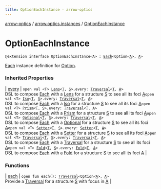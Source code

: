 ```yaml
---
title: OptionEachInstance - arrow-optics
---
```


[arrow-optics](../../index.html) / [arrow.optics.instances](../index.html) / [OptionEachInstance](./index.html)

# OptionEachInstance

`@extension interface OptionEachInstance<A> : `[`Each`](../../arrow.optics.typeclasses/-each/index.html)`<Option<`[`A`](index.html#A)`>, `[`A`](index.html#A)`>`

[Each](../../arrow.optics.typeclasses/-each/index.html) instance definition for [Option](#).

### Inherited Properties

| [every](../../arrow.optics.typeclasses/-each/every.html) | `open val <T> `[`Lens`](../../arrow.optics/-lens.html)`<`[`T`](../../arrow.optics.typeclasses/-each/every.html#T)`, `[`S`](../../arrow.optics.typeclasses/-each/index.html#S)`>.every: `[`Traversal`](../../arrow.optics/-traversal.html)`<`[`T`](../../arrow.optics.typeclasses/-each/every.html#T)`, `[`A`](../../arrow.optics.typeclasses/-each/index.html#A)`>`<br>DSL to compose [Each](../../arrow.optics.typeclasses/-each/index.html) with a [Lens](../../arrow.optics/-lens.html) for a structure [S](../../arrow.optics.typeclasses/-each/index.html#S) to see all its foci [A](../../arrow.optics.typeclasses/-each/index.html#A)`open val <T> `[`Iso`](../../arrow.optics/-iso.html)`<`[`T`](../../arrow.optics.typeclasses/-each/every.html#T)`, `[`S`](../../arrow.optics.typeclasses/-each/index.html#S)`>.every: `[`Traversal`](../../arrow.optics/-traversal.html)`<`[`T`](../../arrow.optics.typeclasses/-each/every.html#T)`, `[`A`](../../arrow.optics.typeclasses/-each/index.html#A)`>`<br>DSL to compose [Each](../../arrow.optics.typeclasses/-each/index.html) with a [Iso](../../arrow.optics/-iso.html) for a structure [S](../../arrow.optics.typeclasses/-each/index.html#S) to see all its foci [A](../../arrow.optics.typeclasses/-each/index.html#A)`open val <T> `[`Prism`](../../arrow.optics/-prism.html)`<`[`T`](../../arrow.optics.typeclasses/-each/every.html#T)`, `[`S`](../../arrow.optics.typeclasses/-each/index.html#S)`>.every: `[`Traversal`](../../arrow.optics/-traversal.html)`<`[`T`](../../arrow.optics.typeclasses/-each/every.html#T)`, `[`A`](../../arrow.optics.typeclasses/-each/index.html#A)`>`<br>DSL to compose [Each](../../arrow.optics.typeclasses/-each/index.html) with a [Prism](../../arrow.optics/-prism.html) for a structure [S](../../arrow.optics.typeclasses/-each/index.html#S) to see all its foci [A](../../arrow.optics.typeclasses/-each/index.html#A)`open val <T> `[`Optional`](../../arrow.optics/-optional.html)`<`[`T`](../../arrow.optics.typeclasses/-each/every.html#T)`, `[`S`](../../arrow.optics.typeclasses/-each/index.html#S)`>.every: `[`Traversal`](../../arrow.optics/-traversal.html)`<`[`T`](../../arrow.optics.typeclasses/-each/every.html#T)`, `[`A`](../../arrow.optics.typeclasses/-each/index.html#A)`>`<br>DSL to compose [Each](../../arrow.optics.typeclasses/-each/index.html) with a [Optional](../../arrow.optics/-optional.html) for a structure [S](../../arrow.optics.typeclasses/-each/index.html#S) to see all its foci [A](../../arrow.optics.typeclasses/-each/index.html#A)`open val <T> `[`Setter`](../../arrow.optics/-setter.html)`<`[`T`](../../arrow.optics.typeclasses/-each/every.html#T)`, `[`S`](../../arrow.optics.typeclasses/-each/index.html#S)`>.every: `[`Setter`](../../arrow.optics/-setter.html)`<`[`T`](../../arrow.optics.typeclasses/-each/every.html#T)`, `[`A`](../../arrow.optics.typeclasses/-each/index.html#A)`>`<br>DSL to compose [Each](../../arrow.optics.typeclasses/-each/index.html) with a [Setter](../../arrow.optics/-setter.html) for a structure [S](../../arrow.optics.typeclasses/-each/index.html#S) to see all its foci [A](../../arrow.optics.typeclasses/-each/index.html#A)`open val <T> `[`Traversal`](../../arrow.optics/-traversal.html)`<`[`T`](../../arrow.optics.typeclasses/-each/every.html#T)`, `[`S`](../../arrow.optics.typeclasses/-each/index.html#S)`>.every: `[`Traversal`](../../arrow.optics/-traversal.html)`<`[`T`](../../arrow.optics.typeclasses/-each/every.html#T)`, `[`A`](../../arrow.optics.typeclasses/-each/index.html#A)`>`<br>DSL to compose [Each](../../arrow.optics.typeclasses/-each/index.html) with a [Traversal](../../arrow.optics/-traversal.html) for a structure [S](../../arrow.optics.typeclasses/-each/index.html#S) to see all its foci [A](../../arrow.optics.typeclasses/-each/index.html#A)`open val <T> `[`Fold`](../../arrow.optics/-fold/index.html)`<`[`T`](../../arrow.optics.typeclasses/-each/every.html#T)`, `[`S`](../../arrow.optics.typeclasses/-each/index.html#S)`>.every: `[`Fold`](../../arrow.optics/-fold/index.html)`<`[`T`](../../arrow.optics.typeclasses/-each/every.html#T)`, `[`A`](../../arrow.optics.typeclasses/-each/index.html#A)`>`<br>DSL to compose [Each](../../arrow.optics.typeclasses/-each/index.html) with a [Fold](../../arrow.optics/-fold/index.html) for a structure [S](../../arrow.optics.typeclasses/-each/index.html#S) to see all its foci [A](../../arrow.optics.typeclasses/-each/index.html#A) |

### Functions

| [each](each.html) | `open fun each(): `[`Traversal`](../../arrow.optics/-traversal.html)`<Option<`[`A`](index.html#A)`>, `[`A`](index.html#A)`>`<br>Provide a [Traversal](../../arrow.optics/-traversal.html) for a structure [S](../../arrow.optics.typeclasses/-each/index.html#S) with focus in [A](../../arrow.optics.typeclasses/-each/index.html#A) |

